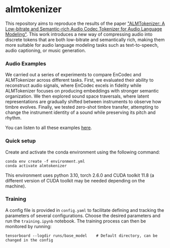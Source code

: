 # almtokenizer

This repository aims to reproduce the results of the paper ["ALMTokenizer: A Low-bitrate and Semantic-rich Audio Codec Tokenizer for Audio Language Modeling"](https://arxiv.org/abs/2504.10344). This work introduces a new way of compressing audio into discrete tokens that are both low-bitrate and semantically rich, making them more suitable for audio language modeling tasks such as text-to-speech, audio captioning, or music generation.

### Audio Examples

We carried out a series of experiments to compare EnCodec and ALMTokenizer across different tasks. First, we evaluated their ability to reconstruct audio signals, where EnCodec excels in fidelity while ALMTokenizer focuses on producing embeddings with stronger semantic organization. We then explored sound space traversals, where latent representations are gradually shifted between instruments to observe how timbre evolves. Finally, we tested zero-shot timbre transfer, attempting to change the instrument identity of a sound while preserving its pitch and rhythm.

You can listen to all these examples [here](https://angelmf97.github.io/almtokenizer/).


### Quick setup

Create and activate the conda environment using the following command:

```
conda env create -f environment.yml
conda activate almtokenizer
```

This environment uses python 3.10, torch 2.6.0 and CUDA toolkit 11.8 (a different version of CUDA toolkit may be needed depending on the machine).

### Training

A config file is provided in `config.yaml` to facilitate defining and tracking the parameters of several configurations. Choose the desired parameters and run the `training.ipynb` notebook. The training process can then be monitored by running:

```
tensorboard --logdir runs/base_model    # Default directory, can be changed in the config
```







